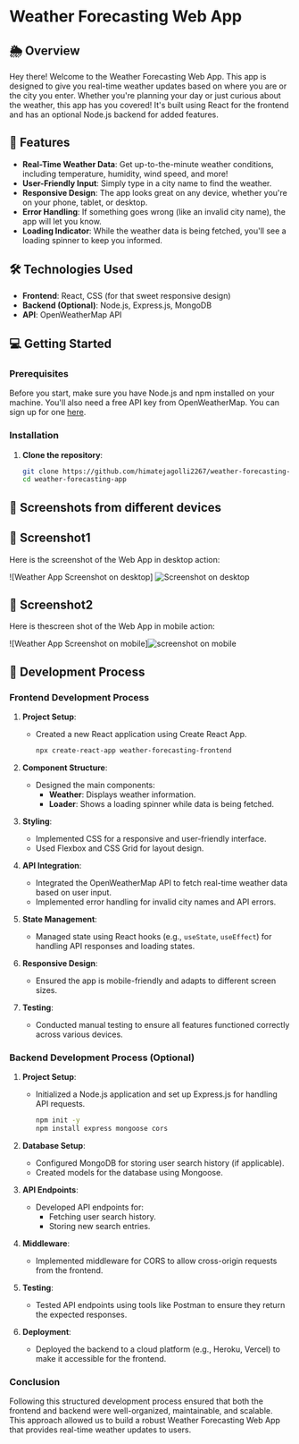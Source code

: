 # Weather Forecasting Web App

## 🌦️ Overview
Hey there! Welcome to the Weather Forecasting Web App. This app is designed to give you real-time weather updates based on where you are or the city you enter. Whether you're planning your day or just curious about the weather, this app has you covered! It's built using React for the frontend and has an optional Node.js backend for added features.

## 🚀 Features
- **Real-Time Weather Data**: Get up-to-the-minute weather conditions, including temperature, humidity, wind speed, and more!
- **User-Friendly Input**: Simply type in a city name to find the weather.
- **Responsive Design**: The app looks great on any device, whether you're on your phone, tablet, or desktop.
- **Error Handling**: If something goes wrong (like an invalid city name), the app will let you know.
- **Loading Indicator**: While the weather data is being fetched, you'll see a loading spinner to keep you informed.

## 🛠️ Technologies Used
- **Frontend**: React, CSS (for that sweet responsive design)
- **Backend (Optional)**: Node.js, Express.js, MongoDB
- **API**: OpenWeatherMap API

## 💻 Getting Started

### Prerequisites
Before you start, make sure you have Node.js and npm installed on your machine. You'll also need a free API key from OpenWeatherMap. You can sign up for one [here](https://openweathermap.org/api).

### Installation
1. **Clone the repository**:
   ```bash
   git clone https://github.com/himatejagolli2267/weather-forecasting-app.git
   cd weather-forecasting-app


## 📸 Screenshots from different devices
## 📸 Screenshot1
Here is the screenshot of the  Web App in desktop action:

![Weather App Screenshot on desktop] ![Screenshot on desktop](https://github.com/user-attachments/assets/2d15253e-fdb2-407b-a2db-dc2add3a0346)

## 📸 Screenshot2
Here is thescreen shot of the Web App in mobile action:

![Weather App Screenshot on mobile]![screenshot on mobile](https://github.com/user-attachments/assets/0a30c170-78f4-4c56-adc5-64f7a4b85fc7)















## 📝 Development Process

### Frontend Development Process
1. **Project Setup**:
   - Created a new React application using Create React App.
     ```bash
     npx create-react-app weather-forecasting-frontend
     ```

2. **Component Structure**:
   - Designed the main components:
     - **Weather**: Displays weather information.
     - **Loader**: Shows a loading spinner while data is being fetched.

3. **Styling**:
   - Implemented CSS for a responsive and user-friendly interface.
   - Used Flexbox and CSS Grid for layout design.

4. **API Integration**:
   - Integrated the OpenWeatherMap API to fetch real-time weather data based on user input.
   - Implemented error handling for invalid city names and API errors.

5. **State Management**:
   - Managed state using React hooks (e.g., `useState`, `useEffect`) for handling API responses and loading states.

6. **Responsive Design**:
   - Ensured the app is mobile-friendly and adapts to different screen sizes.

7. **Testing**:
   - Conducted manual testing to ensure all features functioned correctly across various devices.

### Backend Development Process (Optional)
1. **Project Setup**:
   - Initialized a Node.js application and set up Express.js for handling API requests.
     ```bash
     npm init -y
     npm install express mongoose cors
     ```

2. **Database Setup**:
   - Configured MongoDB for storing user search history (if applicable).
   - Created models for the database using Mongoose.

3. **API Endpoints**:
   - Developed API endpoints for:
     - Fetching user search history.
     - Storing new search entries.

4. **Middleware**:
   - Implemented middleware for CORS to allow cross-origin requests from the frontend.

5. **Testing**:
   - Tested API endpoints using tools like Postman to ensure they return the expected responses.

6. **Deployment**:
   - Deployed the backend to a cloud platform (e.g., Heroku, Vercel) to make it accessible for the frontend.

### Conclusion
Following this structured development process ensured that both the frontend and backend were well-organized, maintainable, and scalable. This approach allowed us to build a robust Weather Forecasting Web App that provides real-time weather updates to users.







